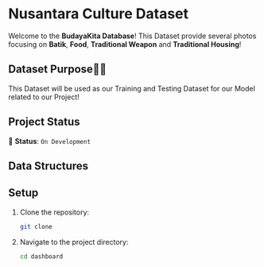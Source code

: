 # Nusantara Culture Dataset

Welcome to the **BudayaKita Database**! This Dataset provide several photos focusing on **Batik**, **Food**, **Traditional Weapon** and **Traditional Housing**!

## Dataset Purpose👨‍🔬

This Dataset will be used as our Training and Testing Dataset for our Model related to our Project! 

## Project Status

🚧 **Status**: `On Development`


## Data Structures


## Setup

1. Clone the repository:
    ```bash
    git clone 
    ```

2. Navigate to the project directory:
    ```bash
    cd dashboard
    ```
